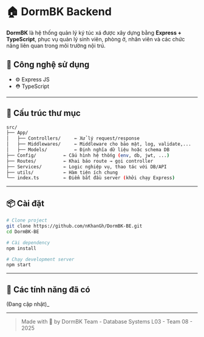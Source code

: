 # 🏠 DormBK Backend

**DormBK** là hệ thống quản lý ký túc xá được xây dựng bằng **Express + TypeScript**, phục vụ quản lý sinh viên, phòng ở, nhân viên và các chức năng liên quan trong môi trường nội trú.

## 🚀 Công nghệ sử dụng

- ⚙️ Express JS
- ⛑️ TypeScript

---

## 📂 Cấu trúc thư mục

```bash
src/
├── App/
│   ├── Controllers/     ← Xử lý request/response
│   ├── Middlewares/     ← Middleware cho bảo mật, log, validate,...
│   ├── Models/          ← Định nghĩa dữ liệu hoặc schema DB
├── Config/          ← Cấu hình hệ thống (env, db, jwt, ...)
├── Routes/          ← Khai báo route → gọi controller
├── Services/        ← Logic nghiệp vụ, thao tác với DB/API
├── utils/           ← Hàm tiện ích chung
└── index.ts         ← Điểm bắt đầu server (khởi chạy Express)
```

---

## 📦 Cài đặt

```bash
# Clone project
git clone https://github.com/nKhanGh/DormBK-BE.git
cd DormBK-BE

# Cài dependency
npm install

# Chạy development server
npm start
```

---

## 🧪 Các tính năng đã có

 (Đang cập nhật)_

---



> Made with 💙 by DormBK Team - Database Systems L03 - Team 08 - 2025
